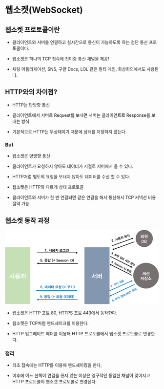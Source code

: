 # 웹소켓(WebSocket)
## 웹소켓 프로토콜이란

* 클라이언트와 서버를 연결하고 실시간으로 통신이 가능하도록 하는 첨단 통신 프로토콜이다.

* 웹소켓은 하나의 TCP 접속에 전이중 통신 채널을 제공!

* 채팅 어플리케이션, SNS, 구글 Docs, LOL 같은 멀티 게임, 화상회의에서도 사용된다.

## HTTP와의 차이점?

* HTTP는 단방향 통신

* 클라이언트에서 서버로 Request를 보내면 서버는 클라이언트로 Response를 보내는 방식

* 기본적으로 HTTP는 무상태이기 때문에 상태를 저장하지 않는다.

### But

* 웹소켓은 양방향 통신

* 클라이언트가 요청하지 않아도 데이터가 저절로 서버에서 올 수 있다.

* HTTP처럼 별도의 요청을 보내지 않아도 데이터를 수신 할 수 있다.

* 웹소켓은 HTTP와 다르게 상태 프로토콜

* 클라이언트와 서버가 한 번 연결되면 같은 연결을 해서 통신해서 TCP 커넥션 비용절약 가능

## 웹소켓 동작 과정
![Alt text](image.png)

* 웹소켓은 HTTP 포트 80, HTTPS 포트 443에서 동작한다.

* 웹소켓은 TCP처럼 핸드셰이크를 이용한다.

* HTTP 업그레이드 헤더를 이용해 HTTP 프로토콜에서 웹소켓 프로토콜로 변경한다.

### 정리

* 최초 접속에는 HTTP를 이용해 핸드셰이킹을 한다,

* 이후에 어느 한쪽이 연결을 끊지 않는 이상은 영구적인 동일한 채널이 맺어지고 HTTP 프로토콜이 웹소켓 프로토콜로 변경된다.
